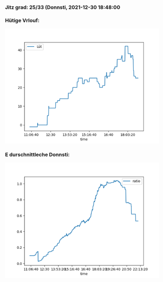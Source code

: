 ### Jitz grad: 25/33 (Donnsti, 2021-12-30 18:48:00

### Hütige Vrlouf:
![Graph](Today.png)

### E durschnittleche Donnsti:
![Graph](Donnsti.png)